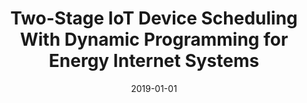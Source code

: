 ---
title: "Two-Stage IoT Device Scheduling With Dynamic Programming for Energy Internet Systems"
collection: publications
permalink: /publication/2019-01-01-Two-Stage-IoT-Device-Scheduling-With-Dynamic-Programming-for-Energy-Internet-Systems
date: 2019-01-01
venue: 'IEEE Internet Things J.'
paperurl: 'https://doi.org/10.1109/JIOT.2019.2923432'
citation: ' Laihyuk Park,  Chunghyun Lee,  Joongheon Kim,  David Mohaisen,  Sungrae Cho, &quot;Two-Stage IoT Device Scheduling With Dynamic Programming for Energy Internet Systems.&quot; IEEE Internet Things J., 2019.'
---